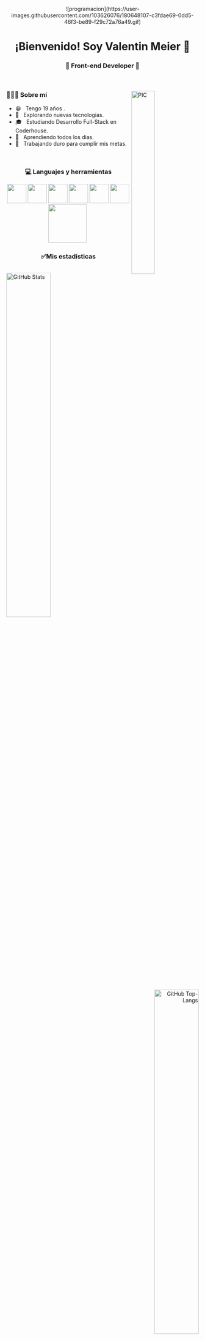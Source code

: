 <p align="Center" >![programacion](https://user-images.githubusercontent.com/103626076/180648107-c3fdae69-0dd5-46f3-be89-f29c72a76a49.gif)

</p>
<h1 align="center"> ¡Bienvenido! Soy Valentin Meier 👋 </h1>
<h3 align="center">🚀 Front-end Developer 🚀</h3>
<br>
<div>
<img width = "35%" align="right" alt="PIC" src="https://i.giphy.com/media/aNqEFrYVnsS52/giphy.webp" />
<div align="left"> 
  <h3> 👨🏻‍💻 Sobre mi </h3>

  - 😀 &nbsp; Tengo 19 años .
  - 🤔 &nbsp; Explorando nuevas tecnologias.
  - 🎓 &nbsp; Estudiando Desarrollo Full-Stack en Coderhouse.
  - 🌱 &nbsp; Aprendiendo todos los dias.
  - 💪 &nbsp; Trabajando duro para cumplir mis metas.  
</div> 
</div>

<div>
<br>
  <h3 align="center"> 💻 Languajes y herramientas </h3>
  <p align="center">
  <img src="https://i.giphy.com/media/IdyAQJVN2kVPNUrojM/200.webp" width="50">
    <img src="https://i.giphy.com/media/XAxylRMCdpbEWUAvr8/giphy.webp"   width="50">
   <img src="https://i.giphy.com/media/fsEaZldNC8A1PJ3mwp/giphy.webp"   width="50">
   <img src="https://media3.giphy.com/media/ln7z2eWriiQAllfVcn/200w.webp" width="50">
   <img src="https://upload.wikimedia.org/wikipedia/commons/thumb/9/96/Sass_Logo_Color.svg/1280px-Sass_Logo_Color.svg.png" width="50">
    <img src="https://i.giphy.com/media/Sr8xDpMwVKOHUWDVRD/giphy.webp" width="50">
   <img src="https://i.giphy.com/media/kH1DBkPNyZPOk0BxrM/giphy.webp" width="100">
   <img src="https://i.giphy.com/media/du3J3cXyzhj75IOgvA/giphy.webp" width="0">
  <p>
</div> 
<h3 align="center">✅Mis estadisticas</h3>
<div align="left">
  <br/>
  <img src="https://github-readme-stats.vercel.app/api?username=Valenmeier&show_icons=true&theme=material-palenight" alt="GitHub Stats" align="center" width="48%"  />
 <div/>
 <div align="right">
  <img src="https://github-readme-stats.vercel.app/api/top-langs/?username=Valenmeier&layout=compact&theme=material-palenight&langs_count=6" alt="GitHub Top-Langs" align="center" width="48%"/>
  <br/>
  [![willianrod's wakatime stats](https://github-readme-stats.vercel.app/api/wakatime?username=Valenmeier)](https://github.com/anuraghazra/github-readme-stats)
</div>


